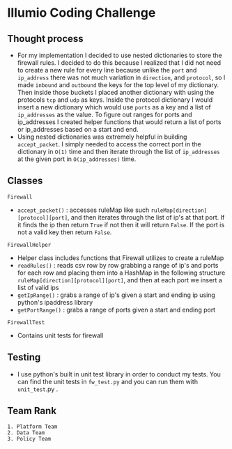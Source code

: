 # Illumio Coding Challenge
## Thought process
* For my implementation I decided to use nested dictionaries to store the firewall rules. I decided to do this because I realized that I did not need to create a new rule for every line because unlike the `port` and `ip_address` there was not much variation in `direction`, and `protocol`, so I made `inbound` and `outbound` the keys for the top level of my dictionary. Then inside those buckets I placed another dictionary with using the protocols `tcp` and `udp` as keys. Inside the protocol dictionary I would insert a new dictionary which would use `ports` as a key and a list of `ip_addresses` as the value. To figure out ranges for ports and ip_addresses I created helper functions that would return a list of ports or ip_addresses based on a start and end. 
* Using nested dictionaries was extremely helpful in building `accept_packet`. I simply needed to access the correct port in the dictionary in `O(1)` time and then iterate through the list of `ip_addresses` at the given port in `O(ip_addresses)` time.  

## Classes
`Firewall`
* `accept_packet()` : accesses ruleMap like such `ruleMap[direction][protocol][port]`, and then iterates through the list of ip's at that port. If it finds the ip then return `True` if not then it will return `False`. If the port is not a valid key then return `False`.

`FirewallHelper`
* Helper class includes functions that Firewall utilizes to create a ruleMap
* `readRules()` : reads csv row by row grabbing a range of ip's and ports for each row and placing them into a HashMap in the following structure `ruleMap[direction][protocol][port]`, and then at each port we insert a list of valid ips
* `getIpRange()` : grabs a range of ip's given a start and ending ip using python's ipaddress library
* `getPortRange()` : grabs a range of ports given a start and ending port

`FirewallTest`
* Contains unit tests for firewall

## Testing
* I use python's built in unit test library in order to conduct my tests. You can find the unit tests in `fw_test.py` and you can run them with `unit_test`.py .

## Team Rank
    1. Platform Team
    2. Data Team
    3. Policy Team